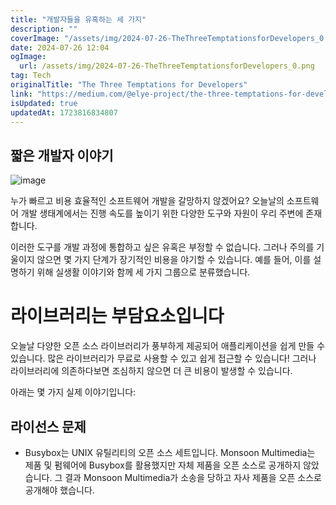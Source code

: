 ```yaml
---
title: "개발자들을 유혹하는 세 가지"
description: ""
coverImage: "/assets/img/2024-07-26-TheThreeTemptationsforDevelopers_0.png"
date: 2024-07-26 12:04
ogImage: 
  url: /assets/img/2024-07-26-TheThreeTemptationsforDevelopers_0.png
tag: Tech
originalTitle: "The Three Temptations for Developers"
link: "https://medium.com/@elye-project/the-three-temptations-for-developers-f6d9019a544b"
isUpdated: true
updatedAt: 1723816834807
---
```




## 짧은 개발자 이야기

![image](/assets/img/2024-07-26-TheThreeTemptationsforDevelopers_0.png)

누가 빠르고 비용 효율적인 소프트웨어 개발을 갈망하지 않겠어요? 오늘날의 소프트웨어 개발 생태계에서는 진행 속도를 높이기 위한 다양한 도구와 자원이 우리 주변에 존재합니다.

이러한 도구를 개발 과정에 통합하고 싶은 유혹은 부정할 수 없습니다. 그러나 주의를 기울이지 않으면 몇 가지 단계가 장기적인 비용을 야기할 수 있습니다. 예를 들어, 이를 설명하기 위해 실생활 이야기와 함께 세 가지 그룹으로 분류했습니다.

<div class="content-ad"></div>

# 라이브러리는 부담요소입니다

오늘날 다양한 오픈 소스 라이브러리가 풍부하게 제공되어 애플리케이션을 쉽게 만들 수 있습니다. 많은 라이브러리가 무료로 사용할 수 있고 쉽게 접근할 수 있습니다! 그러나 라이브러리에 의존하다보면 조심하지 않으면 더 큰 비용이 발생할 수 있습니다.

아래는 몇 가지 실제 이야기입니다:

## 라이선스 문제

<div class="content-ad"></div>

- Busybox는 UNIX 유틸리티의 오픈 소스 세트입니다. Monsoon Multimedia는 제품 및 펌웨어에 Busybox를 활용했지만 자체 제품을 오픈 소스로 공개하지 않았습니다. 그 결과 Monsoon Multimedia가 소송을 당하고 자사 제품을 오픈 소스로 공개해야 했습니다.